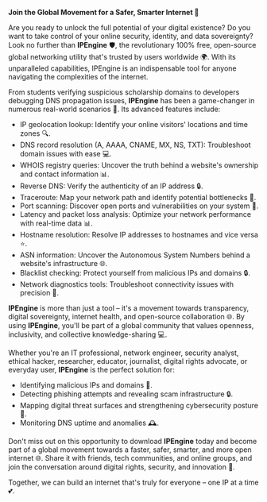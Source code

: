 **Join the Global Movement for a Safer, Smarter Internet 🚀**

Are you ready to unlock the full potential of your digital existence? Do you want to take control of your online security, identity, and data sovereignty? Look no further than **IPEngine** 🛡️, the revolutionary 100% free, open-source global networking utility that's trusted by users worldwide 🌍. With its unparalleled capabilities, IPEngine is an indispensable tool for anyone navigating the complexities of the internet.

From students verifying suspicious scholarship domains to developers debugging DNS propagation issues, **IPEngine** has been a game-changer in numerous real-world scenarios 📡. Its advanced features include:

*   IP geolocation lookup: Identify your online visitors' locations and time zones 🔍.
*   DNS record resolution (A, AAAA, CNAME, MX, NS, TXT): Troubleshoot domain issues with ease 💻.
*   WHOIS registry queries: Uncover the truth behind a website's ownership and contact information 📊.
*   Reverse DNS: Verify the authenticity of an IP address 🔒.
*   Traceroute: Map your network path and identify potential bottlenecks 🚀.
*   Port scanning: Discover open ports and vulnerabilities on your system 🔴.
*   Latency and packet loss analysis: Optimize your network performance with real-time data 📊.
*   Hostname resolution: Resolve IP addresses to hostnames and vice versa ⭐️.
*   ASN information: Uncover the Autonomous System Numbers behind a website's infrastructure 🌐.
*   Blacklist checking: Protect yourself from malicious IPs and domains 🔒.
*   Network diagnostics tools: Troubleshoot connectivity issues with precision 🔧.

**IPEngine** is more than just a tool – it's a movement towards transparency, digital sovereignty, internet health, and open-source collaboration 🌐. By using **IPEngine**, you'll be part of a global community that values openness, inclusivity, and collective knowledge-sharing 💻.

Whether you're an IT professional, network engineer, security analyst, ethical hacker, researcher, educator, journalist, digital rights advocate, or everyday user, **IPEngine** is the perfect solution for:

*   Identifying malicious IPs and domains 🚨.
*   Detecting phishing attempts and revealing scam infrastructure 🔒.
*   Mapping digital threat surfaces and strengthening cybersecurity posture 🔩.
*   Monitoring DNS uptime and anomalies 🕰️.

Don't miss out on this opportunity to download **IPEngine** today and become part of a global movement towards a faster, safer, smarter, and more open internet 🌐. Share it with friends, tech communities, and online groups, and join the conversation around digital rights, security, and innovation 🔗.

Together, we can build an internet that's truly for everyone – one IP at a time 💕.